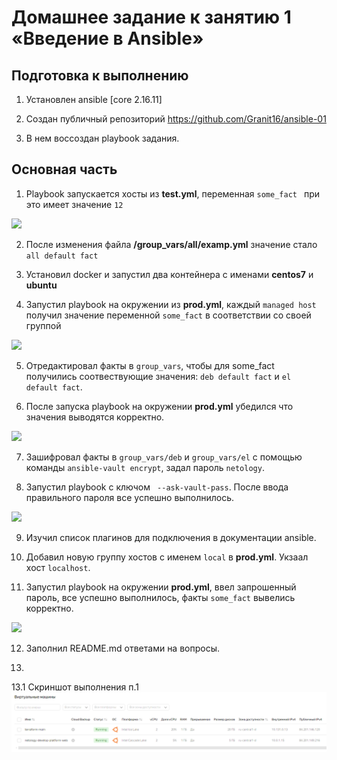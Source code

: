 # Домашнее задание к занятию 1 «Введение в Ansible»


## Подготовка к выполнению

1. Установлен ansible [core 2.16.11]

2. Создан публичный репозиторий https://github.com/Granit16/ansible-01

3. В нем воссоздан playbook задания.



## Основная часть

1. Playbook запускается хосты из **test.yml**, переменная `some_fact ` при это имеет значение `12`

![](https://github.com/Granit16/terraform-hw-02/blob/main/screenshots/13.1.png)



2. После изменения файла **/group_vars/all/examp.yml** значение стало `all default fact`

3. Установил docker и запустил два контейнера с именами **centos7** и **ubuntu**

4. Запустил playbook на окружении из **prod.yml**, каждый `managed host` получил значение переменной `some_fact` в соответствии со своей группой

![](https://github.com/Granit16/terraform-hw-02/blob/main/screenshots/13.4.png)


5. Отредактировал факты в `group_vars`, чтобы для some_fact получились соотвествующие значения: `deb default fact` и `el default fact`.

6. После запуска playbook на окружении **prod.yml** убедился что значения выводятся корректно.

![](https://github.com/Granit16/terraform-hw-02/blob/main/screenshots/13.6.png)



7. Зашифровал факты в `group_vars/deb` и `group_vars/el` с помощью команды `ansible-vault encrypt`, задал пароль `netology`.

8. Запустил playbook с ключом ` --ask-vault-pass`. После ввода правильного пароля все успешно выполнилось.

![](https://github.com/Granit16/terraform-hw-02/blob/main/screenshots/13.8.png)


9. Изучил список плагинов для подключения в документации ansible.

10. Добавил новую группу хостов с именем `local` в **prod.yml**. Укзаал хост `localhost`.

11. Запустил playbook на окружении **prod.yml**, ввел запрошенный пароль, все успешно выполнилось, факты `some_fact` вывелись корректно.

![](https://github.com/Granit16/terraform-hw-02/blob/main/screenshots/13.11.png)



12. Заполнил README.md ответами на вопросы. 

13.

13.1 Скриншот выполнения п.1 ![](https://github.com/Granit16/terraform-hw-02/blob/main/screenshots/screen1_6_1.png)